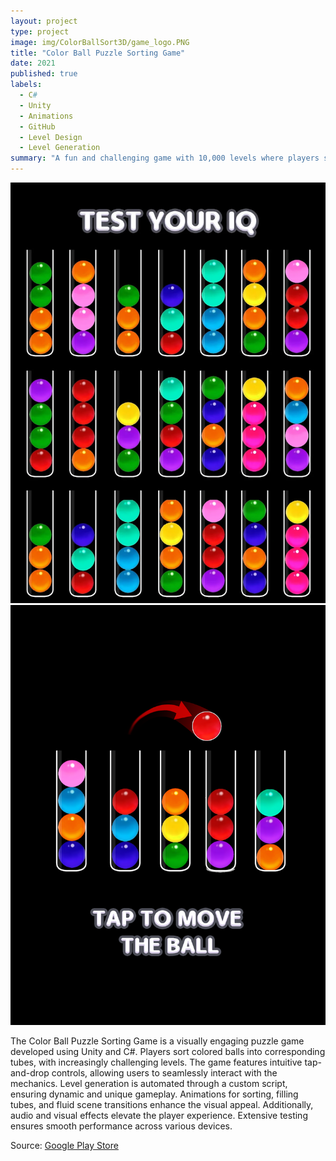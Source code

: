 ```yaml
---
layout: project
type: project
image: img/ColorBallSort3D/game_logo.PNG
title: "Color Ball Puzzle Sorting Game"
date: 2021
published: true
labels:
  - C#
  - Unity
  - Animations
  - GitHub
  - Level Design
  - Level Generation
summary: "A fun and challenging game with 10,000 levels where players sort colored balls into tubes. The game is designed to test and improve problem-solving skills as players work through increasingly difficult levels."
---
```


<img class="img-fluid" src="../img/ColorBallSort3D/game_Cover.png">
<img class="img-fluid" src="../img/ColorBallSort3D/game_Cover2.png">

The Color Ball Puzzle Sorting Game is a visually engaging puzzle game developed using Unity and C#. Players sort colored balls into corresponding tubes, with increasingly challenging levels. The game features intuitive tap-and-drop controls, allowing users to seamlessly interact with the mechanics. Level generation is automated through a custom script, ensuring dynamic and unique gameplay. Animations for sorting, filling tubes, and fluid scene transitions enhance the visual appeal. Additionally, audio and visual effects elevate the player experience. Extensive testing ensures smooth performance across various devices.

Source: <a href="https://play.google.com/store/apps/details?id=com.playspare.colorballsort3d">Google Play Store</a>
